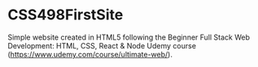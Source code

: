 # CSS498FirstSite
Simple website created in HTML5 following the Beginner Full Stack Web Development: HTML, CSS, React &amp; Node Udemy course (https://www.udemy.com/course/ultimate-web/).
